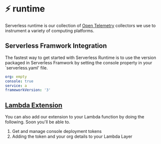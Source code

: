 # ⚡ runtime

Serverless runtime is our collection of [Open Telemetry](http://opentelemtry.io)
collectors we use to instrument a variety of computing platforms.

## Serverless Framwork Integration

The fastest way to get started with Serverless Runtime is
to use the version packaged in Serverless Framwork by setting the
console property in your `serverless.yaml' file.

```yaml
org: empty
console: true
service: a
frameworkVersion: '3'
```

## [Lambda Extension](./packages/aws-lambda-otel-extension/)

You can also add our extension to your Lambda function by doing
the following. Soon you'll be able to.

1. Get and manage console deployment tokens
1. Adding the token and your org details to your Lambda Layer

